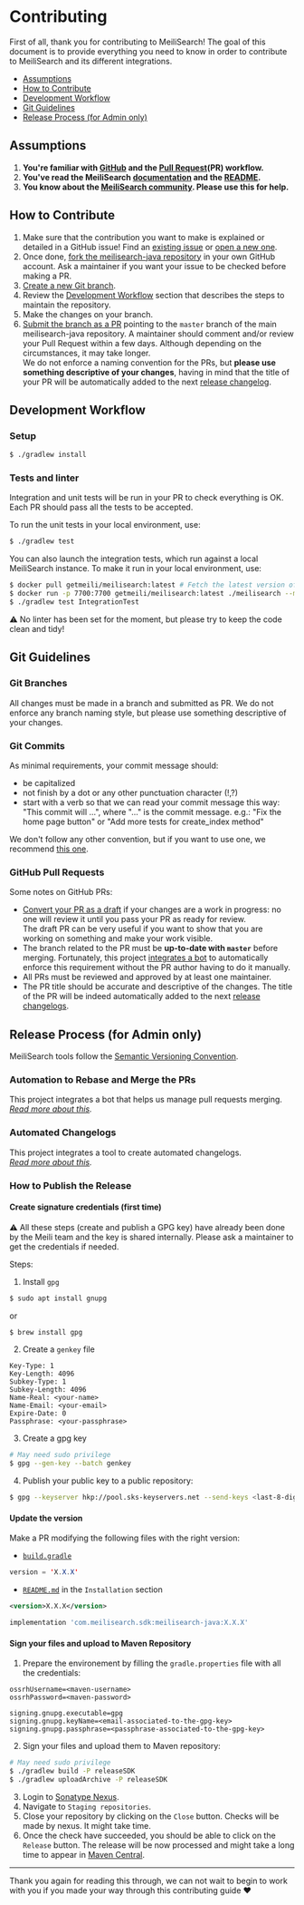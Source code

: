 # Contributing

First of all, thank you for contributing to MeiliSearch! The goal of this document is to provide everything you need to know in order to contribute to MeiliSearch and its different integrations.

<!-- MarkdownTOC autolink="true" style="ordered" indent="   " -->

- [Assumptions](#assumptions)
- [How to Contribute](#how-to-contribute)
- [Development Workflow](#development-workflow)
- [Git Guidelines](#git-guidelines)
- [Release Process (for Admin only)](#release-process-for-admin-only)

<!-- /MarkdownTOC -->

## Assumptions

1. **You're familiar with [GitHub](https://github.com) and the [Pull Request](https://help.github.com/en/github/collaborating-with-issues-and-pull-requests/about-pull-requests)(PR) workflow.**
2. **You've read the MeiliSearch [documentation](https://docs.meilisearch.com) and the [README](/README.md).**
3. **You know about the [MeiliSearch community](https://docs.meilisearch.com/resources/contact.html). Please use this for help.**

## How to Contribute

1. Make sure that the contribution you want to make is explained or detailed in a GitHub issue! Find an [existing issue](https://github.com/meilisearch/meilisearch-java/issues/) or [open a new one](https://github.com/meilisearch/meilisearch-java/issues/new).
2. Once done, [fork the meilisearch-java repository](https://help.github.com/en/github/getting-started-with-github/fork-a-repo) in your own GitHub account. Ask a maintainer if you want your issue to be checked before making a PR.
3. [Create a new Git branch](https://help.github.com/en/github/collaborating-with-issues-and-pull-requests/creating-and-deleting-branches-within-your-repository).
4. Review the [Development Workflow](#workflow) section that describes the steps to maintain the repository.
5. Make the changes on your branch.
6. [Submit the branch as a PR](https://help.github.com/en/github/collaborating-with-issues-and-pull-requests/creating-a-pull-request-from-a-fork) pointing to the `master` branch of the main meilisearch-java repository. A maintainer should comment and/or review your Pull Request within a few days. Although depending on the circumstances, it may take longer.<br>
 We do not enforce a naming convention for the PRs, but **please use something descriptive of your changes**, having in mind that the title of your PR will be automatically added to the next [release changelog](https://github.com/meilisearch/meilisearch-java/releases/).

## Development Workflow

### Setup

```bash
$ ./gradlew install
```

### Tests and linter

Integration and unit tests will be run in your PR to check everything is OK. Each PR should pass all the tests to be accepted.

To run the unit tests in your local environment, use:

```bash
$ ./gradlew test
```

You can also launch the integration tests, which run against a local MeiliSearch instance. To make it run in your local environment, use:

```bash
$ docker pull getmeili/meilisearch:latest # Fetch the latest version of MeiliSearch image from Docker Hub
$ docker run -p 7700:7700 getmeili/meilisearch:latest ./meilisearch --master-key=masterKey --no-analytics=true
$ ./gradlew test IntegrationTest
```

⚠️ No linter has been set for the moment, but please try to keep the code clean and tidy!

## Git Guidelines

### Git Branches

All changes must be made in a branch and submitted as PR.
We do not enforce any branch naming style, but please use something descriptive of your changes.

### Git Commits

As minimal requirements, your commit message should:
- be capitalized
- not finish by a dot or any other punctuation character (!,?)
- start with a verb so that we can read your commit message this way: "This commit will ...", where "..." is the commit message.
  e.g.: "Fix the home page button" or "Add more tests for create_index method"

We don't follow any other convention, but if you want to use one, we recommend [this one](https://chris.beams.io/posts/git-commit/).

### GitHub Pull Requests

Some notes on GitHub PRs:

- [Convert your PR as a draft](https://help.github.com/en/github/collaborating-with-issues-and-pull-requests/changing-the-stage-of-a-pull-request) if your changes are a work in progress: no one will review it until you pass your PR as ready for review.<br>
  The draft PR can be very useful if you want to show that you are working on something and make your work visible.
- The branch related to the PR must be **up-to-date with `master`** before merging. Fortunately, this project [integrates a bot](https://github.com/meilisearch/integration-guides/blob/master/guides/bors.md) to automatically enforce this requirement without the PR author having to do it manually.
- All PRs must be reviewed and approved by at least one maintainer.
- The PR title should be accurate and descriptive of the changes. The title of the PR will be indeed automatically added to the next [release changelogs](https://github.com/meilisearch/meilisearch-java/releases/).

## Release Process (for Admin only)

MeiliSearch tools follow the [Semantic Versioning Convention](https://semver.org/).

### Automation to Rebase and Merge the PRs

This project integrates a bot that helps us manage pull requests merging.<br>
_[Read more about this](https://github.com/meilisearch/integration-guides/blob/master/guides/bors.md)._

### Automated Changelogs

This project integrates a tool to create automated changelogs.<br>
_[Read more about this](https://github.com/meilisearch/integration-guides/blob/master/guides/release-drafter.md)._

### How to Publish the Release

#### Create signature credentials (first time)

⚠️ All these steps (create and publish a GPG key) have already been done by the Meili team and the key is shared internally. Please ask a maintainer to get the credentials if needed.

Steps:

1. Install `gpg`

```bash
$ sudo apt install gnupg
```

or

```bash
$ brew install gpg
```

2. Create a `genkey` file

```
Key-Type: 1
Key-Length: 4096
Subkey-Type: 1
Subkey-Length: 4096
Name-Real: <your-name>
Name-Email: <your-email>
Expire-Date: 0
Passphrase: <your-passphrase>
```

3. Create a gpg key

```bash
# May need sudo privilege
$ gpg --gen-key --batch genkey
```

4. Publish your public key to a public repository:

```bash
$ gpg --keyserver hkp://pool.sks-keyservers.net --send-keys <last-8-digits-of-your-key-hash>
```

#### Update the version

Make a PR modifying the following files with the right version:

- [`build.gradle`](/build.gradle)

```java
version = 'X.X.X'
```

- [`README.md`](/README.md) in the `Installation` section

```xml
<version>X.X.X</version>
```

```groovy
implementation 'com.meilisearch.sdk:meilisearch-java:X.X.X'
```

#### Sign your files and upload to Maven Repository

1. Prepare the environement by filling the `gradle.properties` file with all the credentials:

```
ossrhUsername=<maven-username>
ossrhPassword=<maven-password>

signing.gnupg.executable=gpg
signing.gnupg.keyName=<email-associated-to-the-gpg-key>
signing.gnupg.passphrase=<passphrase-associated-to-the-gpg-key>
```

2. Sign your files and upload them to Maven repository:

```bash
# May need sudo privilege
$ ./gradlew build -P releaseSDK
$ ./gradlew uploadArchive -P releaseSDK
```

3. Login to [Sonatype Nexus](https://oss.sonatype.org).
4. Navigate to `Staging repositories`.
5. Close your repository by clicking on the `Close` button. Checks will be made by nexus. It might take time.
6. Once the check have succeeded, you should be able to click on the `Release` button. The release will be now processed and might take a long time to appear in [Maven Central](https://search.maven.org/artifact/com.meilisearch.sdk/meilisearch-java).

<hr>

Thank you again for reading this through, we can not wait to begin to work with you if you made your way through this contributing guide ❤️

